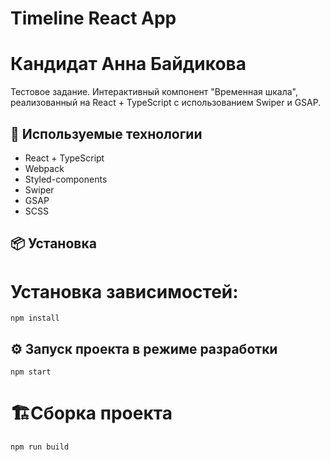 # Timeline React App

# Кандидат Анна Байдикова 

Тестовое задание. Интерактивный компонент "Временная шкала", реализованный на React + TypeScript с использованием Swiper и GSAP.

## 🚀 Используемые технологии

- React + TypeScript
- Webpack
- Styled-components
- Swiper
- GSAP
- SCSS

## 📦 Установка

# Установка зависимостей:
    npm install

## ⚙️ Запуск проекта в режиме разработки
    npm start

#  🏗Сборка проекта
    npm run build